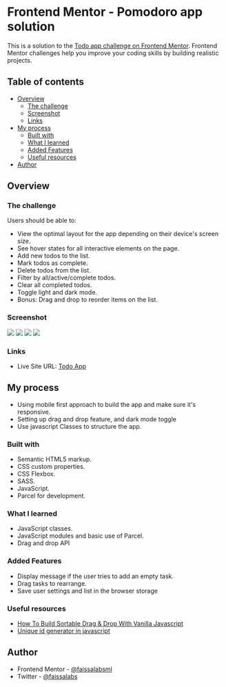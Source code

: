 # Frontend Mentor - Pomodoro app solution

This is a solution to the [Todo app challenge on Frontend Mentor](https://www.frontendmentor.io/challenges/todo-app-Su1_KokOW). Frontend Mentor challenges help you improve your coding skills by building realistic projects.

## Table of contents

- [Overview](#overview)
  - [The challenge](#the-challenge)
  - [Screenshot](#screenshot)
  - [Links](#links)
- [My process](#my-process)
  - [Built with](#built-with)
  - [What I learned](#what-i-learned)
  - [Added Features](#added-features)
  - [Useful resources](#useful-resources)
- [Author](#author)

## Overview

### The challenge

Users should be able to:

- View the optimal layout for the app depending on their device's screen size.
- See hover states for all interactive elements on the page.
- Add new todos to the list.
- Mark todos as complete.
- Delete todos from the list.
- Filter by all/active/complete todos.
- Clear all completed todos.
- Toggle light and dark mode.
- Bonus: Drag and drop to reorder items on the list.

### Screenshot

![](./screenshots/desktop.png)
![](./screenshots/desktop-settings.png)
![](./screenshots/mobile.png)
![](./screenshots/mobile-settings.png)

### Links

- Live Site URL: [Todo App](https:)

## My process

- Using mobile first approach to build the app and make sure it's responsive.
- Setting up drag and drop feature, and dark mode toggle
- Use javascript Classes to structure the app.

### Built with

- Semantic HTML5 markup.
- CSS custom properties.
- CSS Flexbox.
- SASS.
- JavaScript.
- Parcel for development.

### What I learned

- JavaScript classes.
- JavaScript modules and basic use of Parcel.
- Drag and drop API

### Added Features

- Display message if the user tries to add an empty task.
- Drag tasks to rearrange.
- Save user settings and list in the browser storage

### Useful resources

- [How To Build Sortable Drag & Drop With Vanilla Javascript](https://www.youtube.com/watch?v=jfYWwQrtzzY)
- [Unique id generator in javascript](https://learnersbucket.com/examples/javascript/unique-id-generator-in-javascript/)

## Author

- Frontend Mentor - [@faissalabsml](https://www.frontendmentor.io/profile/faissalabsml)
- Twitter - [@faissalabs](https://twitter.com/faissalabs)
